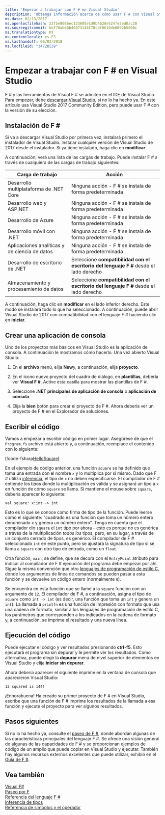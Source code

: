 ```yaml
---
title: 'Empezar a trabajar con F # en Visual Studio'
description: 'Obtenga información acerca de cómo usar F # con Visual Studio.'
ms.date: 02/13/2017
ms.openlocfilehash: 22fbe8086ec133605e1d9b4b28e524fe2ed8ac28
ms.sourcegitcommit: bbf70abe6b46073148f78cbf0619de6092b5800c
ms.translationtype: MT
ms.contentlocale: es-ES
ms.lasthandoff: 06/02/2018
ms.locfileid: "34728539"
---
```

# <a name="get-started-with-f-in-visual-studio"></a>Empezar a trabajar con F # en Visual Studio

F # y las herramientas de Visual F # se admiten en el IDE de Visual Studio.  Para empezar, debe [descargar Visual Studio](https://aka.ms/vsdownload?utm_source=mscom&utm_campaign=msdocs), si no lo ha hecho ya.  En este artículo usa Visual Studio 2017 Community Edition, pero puede usar F # con la versión de su elección.

## <a name="installing-f"></a>Instalación de F # #

Si va a descargar Visual Studio por primera vez, instalará primero el instalador de Visual Studio.  Instalar cualquier versión de Visual Studio de 2017 desde el instalador. Si ya tiene instalado, haga clic en **modificar**.

A continuación, verá una lista de las cargas de trabajo. Puede instalar F # a través de cualquiera de las cargas de trabajo siguientes:

|Carga de trabajo|Acción|
|--------|------|
| Desarrollo multiplataforma de .NET Core | Ninguna acción - F # se instala de forma predeterminada |
| Desarrollo web y ASP.NET | Ninguna acción - F # se instala de forma predeterminada |
| Desarrollo de Azure | Ninguna acción - F # se instala de forma predeterminada |
| Desarrollo móvil con .NET | Ninguna acción - F # se instala de forma predeterminada |
| Aplicaciones analíticas y de ciencia de datos | Ninguna acción - F # se instala de forma predeterminada |
| Desarrollo de escritorio de .NET | Seleccione **compatibilidad con el escritorio del lenguaje F #** desde el lado derecho |
| Almacenamiento y procesamiento de datos | Seleccione **compatibilidad con el escritorio del lenguaje F #** desde el lado derecho |

A continuación, haga clic en **modificar** en el lado inferior derecho.  Este modo se instalará todo lo que ha seleccionado.  A continuación, puede abrir Visual Studio de 2017 con compatibilidad con el lenguaje F # haciendo clic en **iniciar**.

## <a name="creating-a-console-application"></a>Crear una aplicación de consola

Uno de los proyectos más básicos en Visual Studio es la aplicación de consola.  A continuación le mostramos cómo hacerlo.  Una vez abierto Visual Studio:

1. En el **archivo** menú, elija **New**y, a continuación, elija **proyecto**.

2.  En el icono nuevo proyecto del cuadro de diálogo, en **plantillas**, debería ver **Visual F #**.  Active esta casilla para mostrar las plantillas de F #.

3. Seleccione **.NET principales de aplicación de consola** o **aplicación de consola**.

3. Elija la **bien** botón para crear el proyecto de F #.  Ahora debería ver un proyecto de F # en el Explorador de soluciones.

## <a name="writing-your-code"></a>Escribir el código

Vamos a empezar a escribir código en primer lugar.  Asegúrese de que el `Program.fs` archivo está abierto y, a continuación, reemplace el contenido con lo siguiente:

[!code-fsharp[HelloSquare](../../../samples/snippets/fsharp/getting-started/hello-square.fs)]

En el ejemplo de código anterior, una función `square` se ha definido que toma una entrada con el nombre `x` y lo multiplica por sí mismo.  Dado que F # utiliza [inferencia](../language-reference/type-inference.md), el tipo de `x` no deben especificarse.  El compilador de F # entiende los tipos donde la multiplicación es válida y se asignará un tipo a `x` en función de cómo `square` se llama.  Si mantiene el mouse sobre `square`, debería aparecer lo siguiente:

```
val square: x:int -> int
```

Esto es lo que se conoce como firma de tipo de la función.  Puede leerse como el siguiente: "cuadrado es una función que toma un número entero denominado x y genera un número entero".  Tenga en cuenta que el compilador dio `square` el `int` tipo por ahora - esto es porque no es genérica a través de la multiplicación *todos los* tipos, pero, en su lugar, a través de un conjunto cerrado de tipos, es genérico.  El compilador de F # seleccionado `int` en este punto, pero se ajustará la signatura de tipo si se llama a `square` con otro tipo de entrada, como un `float`.

Otra función, `main`, se define, que se decora con el `EntryPoint` atributo para indicar al compilador de F # ejecución del programa debe empezar por ahí.  Sigue la misma convención que otro [lenguajes de programación de estilo C](https://en.wikipedia.org/wiki/Entry_point#C_and_C.2B.2B), donde los argumentos de línea de comandos se pueden pasar a esta función y se devuelve un código entero (normalmente `0`).

Se encuentra en esta función que se llame a la `square` función con un argumento de `12`.  El compilador de F #, a continuación, asigna el tipo de `square` como `int -> int` (es decir, una función que toma un `int` y genera un `int`).  La llamada a `printfn` es una función de impresión con formato que usa una cadena de formato, similar a los lenguajes de programación de estilo C, los parámetros que corresponden a los indicados en la cadena de formato y, a continuación, se imprime el resultado y una nueva línea.

## <a name="running-your-code"></a>Ejecución del código

Puede ejecutar el código y ver resultados presionando **ctrl-f5**.  Esto ejecutará el programa sin depurar y le permite ver los resultados.  Como alternativa, puede elegir la **depurar** menú de nivel superior de elementos en Visual Studio y elija **iniciar sin depurar**.

Ahora debería aparecer el siguiente imprime en la ventana de consola que aparecieron Visual Studio:

```
12 squared is 144!
```

¡Enhorabuena!  Ha creado su primer proyecto de F # en Visual Studio, escribe que una función de F # imprime los resultados de la llamada a esa función y ejecute el proyecto para ver algunos resultados.

## <a name="next-steps"></a>Pasos siguientes

Si no lo ha hecho ya, consulte el [paseo de F #](../tour.md), donde abordan algunas de las características principales del lenguaje F #.  Se ofrece una visión general de algunas de las capacidades de F # y se proporcionan ejemplos de código de un amplio que puede copiar en Visual Studio y ejecutar.  También hay algunos recursos externos excelentes que puede utilizar, exhibió en el [Guía de F #](../index.md).

## <a name="see-also"></a>Vea también
 [Visual F#](index.md)  
 [Paseo por F](../tour.md)  
 [Referencia del lenguaje F #](../language-reference/index.md)  
 [Inferencia de tipos](../language-reference/type-inference.md)  
 [Referencia de símbolos y el operador](../language-reference/symbol-and-operator-reference/index.md)  
